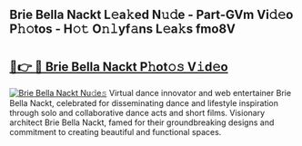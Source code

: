 ## Brie Bella Nackt L𝚎a𝚔ed N𝚞𝚍e - Part-GVm Vi𝚍𝚎o P𝚑𝚘tos - H𝚘𝚝 O𝚗𝚕yf𝚊ns L𝚎a𝚔s fmo8V

# <h2><a href="http://kfdtgbc.oniu.top/?m=Brie+Bella+Nackt">🔗👉 🔴 Brie Bella Nackt P𝚑ot𝚘𝚜 V𝚒d𝚎o</a></h2>

[![Brie Bella Nackt Nu𝚍e𝚜](https://i.imgur.com/0qMVB7G.gif)](http://kfdtgbc.oniu.top/?m=Brie+Bella+Nackt)
Virtual dance innovator and web entertainer Brie Bella Nackt, celebrated for disseminating dance and lifestyle inspiration through solo and collaborative dance acts and short films. Visionary architect Brie Bella Nackt, famed for their groundbreaking designs and commitment to creating beautiful and functional spaces.  
